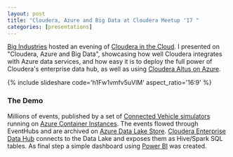 ```yaml
---
layout: post
title: "Cloudera, Azure and Big Data at Cloudera Meetup '17 "
categories: [presentations]
---
```


[Big Industries](http://bigindustries.be) hosted an evening of [Cloudera in the Cloud](https://www.meetup.com/Belgium-Cloudera-User-Group/events/240605775/). 
I presented on "Cloudera, Azure and Big Data", showcasing how well Cloudera integrates with Azure data services, and how easy it is to deploy the full power of Cloudera's enterprise data hub, as well as using [Cloudera Altus on Azure](https://vision.cloudera.com/introducing-cloudera-altus-on-microsoft-azure/). 


{% include slideshare code='h1Fw1vmfv5uVlM' aspect_ratio='16:9' %}

### The Demo

Millions of events, published by a set of [Connected Vehicle simulators](https://github.com/kvaes/TasmanianTraders-IoT-ConnectedVehicle) running on [Azure Container Instances](https://azure.microsoft.com/en-us/services/container-instances/). The events flowed through EventHubs and are archived on [Azure Data Lake Store](https://azure.microsoft.com/en-us/services/data-lake-store/).
[Cloudera Enterprise Data Hub](https://azuremarketplace.microsoft.com/en-us/marketplace/apps/cloudera.clouderaedh) connects to the Data Lake and exposes them as Hive/Spark SQL tables. 
As final step a simple dashboard using [Power BI](https://powerbi.com) was created.

